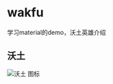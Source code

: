 # wakfu
学习material的demo，沃土英雄介绍
## 沃土
![沃土 图标](https://gss0.bdstatic.com/-4o3dSag_xI4khGkpoWK1HF6hhy/baike/c0%3Dbaike180%2C5%2C5%2C180%2C60/sign=9a77e565aeaf2eddc0fc41bbec796a8c/9825bc315c6034a8b2a123e2c913495409237616.jpg)
